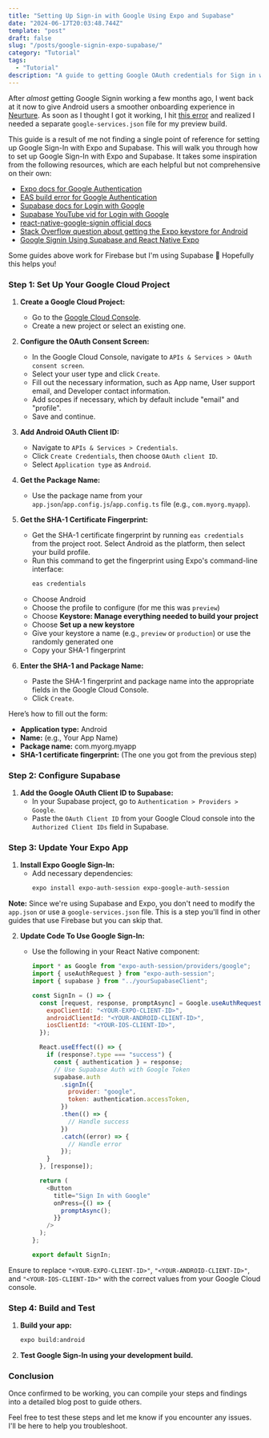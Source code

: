 ```yaml
---
title: "Setting Up Sign-in with Google Using Expo and Supabase"
date: "2024-06-17T20:03:48.744Z"
template: "post"
draft: false
slug: "/posts/google-signin-expo-supabase/"
category: "Tutorial"
tags:
  - "Tutorial"
description: "A guide to getting Google OAuth credentials for Sign in with Google, helpful for React Native, Expo, and Supabase."
---
```


After _almost_ getting Google Signin working a few months ago, I went back at it now to give Android users a smoother onboarding experience in [Neurture](https://neurtureapp.com). As soon as I thought I got it working, I hit [this error](https://github.com/expo/expo-cli/issues/1450) and realized I needed a separate `google-services.json` file for my preview build.

This guide is a result of me not finding a single point of reference for setting up Google Sign-In with Expo and Supabase. This will walk you through how to set up Google Sign-In with Expo and Supabase. It takes some inspiration from the following resources, which are each helpful but not comprehensive on their own:

- [Expo docs for Google Authentication](https://docs.expo.dev/guides/google-authentication/)
- [EAS build error for Google Authentication](https://github.com/expo/expo-cli/issues/1450)
- [Supabase docs for Login with Google](https://supabase.com/docs/guides/auth/social-login/auth-google?queryGroups=platform&platform=react-native)
- [Supabase YouTube vid for Login with Google](https://www.youtube.com/watch?v=vojHmGUGUGc)
- [react-native-google-signin official docs](https://react-native-google-signin.github.io/docs/setting-up/get-config-file)
- [Stack Overflow question about getting the Expo keystore for Android](https://stackoverflow.com/questions/61119983/how-do-i-get-sha-1-certificate-in-expo)
- [Google Signin Using Supabase and React Native Expo](https://dev.to/fedorish/google-sign-in-using-supabase-and-react-native-expo-14jf)

Some guides above work for Firebase but I'm using Supabase 😬 Hopefully this helps you!

### Step 1: Set Up Your Google Cloud Project

1. **Create a Google Cloud Project:**

   - Go to the [Google Cloud Console](https://console.cloud.google.com/).
   - Create a new project or select an existing one.

2. **Configure the OAuth Consent Screen:**

   - In the Google Cloud Console, navigate to `APIs & Services > OAuth consent screen`.
   - Select your user type and click `Create`.
   - Fill out the necessary information, such as App name, User support email, and Developer contact information.
   - Add scopes if necessary, which by default include "email" and "profile".
   - Save and continue.

3. **Add Android OAuth Client ID:**

   - Navigate to `APIs & Services > Credentials`.
   - Click `Create Credentials`, then choose `OAuth client ID`.
   - Select `Application type` as `Android`.

4. **Get the Package Name:**

   - Use the package name from your `app.json`/`app.config.js`/`app.config.ts` file (e.g., `com.myorg.myapp`).

5. **Get the SHA-1 Certificate Fingerprint:**

   - Get the SHA-1 certificate fingerprint by running `eas credentials` from the project root. Select Android as the platform, then select your build profile.
   - Run this command to get the fingerprint using Expo's command-line interface:
     ```sh
     eas credentials
     ```
   - Choose Android
   - Choose the profile to configure (for me this was `preview`)
   - Choose **Keystore: Manage everything needed to build your project**
   - Choose **Set up a new keystore**
   - Give your keystore a name (e.g., `preview` or `production`) or use the randomly generated one
   - Copy your SHA-1 fingerprint

6. **Enter the SHA-1 and Package Name:**
   - Paste the SHA-1 fingerprint and package name into the appropriate fields in the Google Cloud Console.
   - Click `Create`.

Here’s how to fill out the form:

- **Application type:** Android
- **Name:** (e.g., Your App Name)
- **Package name:** com.myorg.myapp
- **SHA-1 certificate fingerprint:** (The one you got from the previous step)

### Step 2: Configure Supabase

1. **Add the Google OAuth Client ID to Supabase:**
   - In your Supabase project, go to `Authentication > Providers > Google`.
   - Paste the `OAuth Client ID` from your Google Cloud console into the `Authorized Client IDs` field in Supabase.

### Step 3: Update Your Expo App

1. **Install Expo Google Sign-In:**
   - Add necessary dependencies:
     ```sh
     expo install expo-auth-session expo-google-auth-session
     ```

**Note:** Since we're using Supabase and Expo, you don't need to modify the `app.json` or use a `google-services.json` file. This is a step you'll find in other guides that use Firebase but you can skip that.

2. **Update Code To Use Google Sign-In:**

   - Use the following in your React Native component:

     ```js
     import * as Google from "expo-auth-session/providers/google";
     import { useAuthRequest } from "expo-auth-session";
     import { supabase } from "../yourSupabaseClient";

     const SignIn = () => {
       const [request, response, promptAsync] = Google.useAuthRequest({
         expoClientId: "<YOUR-EXPO-CLIENT-ID>",
         androidClientId: "<YOUR-ANDROID-CLIENT-ID>",
         iosClientId: "<YOUR-IOS-CLIENT-ID>",
       });

       React.useEffect(() => {
         if (response?.type === "success") {
           const { authentication } = response;
           // Use Supabase Auth with Google Token
           supabase.auth
             .signIn({
               provider: "google",
               token: authentication.accessToken,
             })
             .then(() => {
               // Handle success
             })
             .catch((error) => {
               // Handle error
             });
         }
       }, [response]);

       return (
         <Button
           title="Sign In with Google"
           onPress={() => {
             promptAsync();
           }}
         />
       );
     };

     export default SignIn;
     ```

Ensure to replace `"<YOUR-EXPO-CLIENT-ID>"`, `"<YOUR-ANDROID-CLIENT-ID>"`, and `"<YOUR-IOS-CLIENT-ID>"` with the correct values from your Google Cloud console.

### Step 4: Build and Test

1. **Build your app:**

   ```sh
   expo build:android
   ```

2. **Test Google Sign-In using your development build.**

### Conclusion

Once confirmed to be working, you can compile your steps and findings into a detailed blog post to guide others.

Feel free to test these steps and let me know if you encounter any issues. I'll be here to help you troubleshoot.
